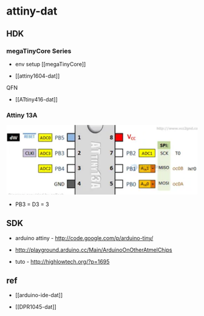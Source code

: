 
# attiny-dat 

## HDK 

### megaTinyCore Series 

- env setup [[megaTinyCore]]

- [[attiny1604-dat]]

QFN
- [[ATtiny416-dat]]




### Attiny 13A 

![](2023-12-13-16-08-55.png)

- PB3 = D3 = 3


## SDK

- arduino attiny - http://code.google.com/p/arduino-tiny/

- http://playground.arduino.cc/Main/ArduinoOnOtherAtmelChips

- tuto - http://highlowtech.org/?p=1695



## ref

- [[arduino-ide-dat]]

- [[DPR1045-dat]]